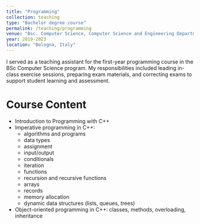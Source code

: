 ```yaml
---
title: "Programming"
collection: teaching
type: "Bachelor degree course"
permalink: /teaching/programming
venue: "Bsc. Computer Science, Computer Science and Engineering Department, University of Bologna"
year: 2019-2023
location: "Bologna, Italy"
---
```


I served as a teaching assistant for the first-year programming course in the BSc Computer Science program. My responsibilities included leading in-class exercise sessions, preparing exam materials, and correcting exams to support student learning and assessment.


Course Content
======
* Introduction to Programming with C++
* Imperative programming in C++: 
  * algorithms and programs
  * data types
  * assignment 
  * input/output
  * conditionals
  * iteration
  * functions
  * recursion and recursive functions
  * arrays
  * records
  * memory allocation
  * dynamic data structures (lists, queues, trees)
* Object-oriented programming in C++: classes, methods, overloading, inheritance
